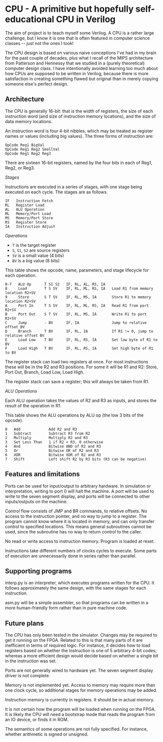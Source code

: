 CPU - A primitive but hopefully self-educational CPU in Verilog
===============================================================

The aim of project is to teach myself some Verilog.  A CPU is a rather large
challenge, but I know it is one that is often featured in computer science
classes -- just not the ones I took!

The CPU design is based on various naive conceptions I've had in my brain
for the past couple of decades, plus what I recall of the MIPS architecture
from Patterson and Hennessy that we studied in a (purely theoretical)
computer design class.  I have intentionally avoided learning too much about
how CPUs are supposed to be written in Verilog, because there is more
satisfaction in creating something flawed but original than in merely copying
someone else's perfect design.


Architecture
------------

The CPU is generally 16-bit: that is the width of registers, the size of each
instruction word (and size of instruction memory locations), and the size of
data memory locations.

An instruction word is four 4-bit nibbles, which may be treated as register
names or values (including big values).  The three forms of instruction are:

    OpCode Reg1 BigVal
    OpCode Reg1 Reg2 SmallVal
    OpCode Reg1 Reg2 Reg3

There are sixteen 16-bit registers, named by the four bits in each of Reg1, Reg2, or Reg3.

*Stages*

Instructions are executed in a series of stages, with one stage being executed on each cycle.
The stages are as follows.

    IF   Instruction Fetch
    RL   Register Load
    AL   ALU Operation
    ML   Memory/Port Load
    MS   Memory/Port Store
    RS   Register Store
    IA   Instruction Adjust

*Operations*

  * `T` is the target register
  * `S`, `S1`, `S2` are source registers
  * `SV` is a small value (4 bits)
  * `BV` is a big value (8 bits)

This table shows the opcode, name, parameters, and stage lifecycle for each operation.

    0-7   ALU Op      T S1 S2   IF, RL, AL, RS, IA
    8     Load        T S SV    IF, RL, ML, RS, IA   Load R1 from memory location R2+SV
    9     Store       S T SV    IF, RL, MS, IA       Store R1 to memory location R2+SV
    A     Port In     T S SV    IF, RL, ML, RS, IA   Read R1 from port R2+SV
    B     Port Out    S T SV    IF, RL, MS, IA       Write R1 to port R2+SV
    C     Jump        - BV      IF, IA               Jump to relative offset BV
    D     Branch      T BV      IF, RL, IA           If R1 != 0, jump to relative offset BV
    E     Load Low    T BV      IF, RL, RS, IA       Set low byte of R1 to BV
    F     Load High   T BV      IF, RL, RS, IA       Set high byte of R1 to BV

The register stack can load two registers at once.  For most instructions
these will be in the R2 and R3 positions.  For some it will be R1 and R2:
Store, Port Out, Branch, Load Low, Load High.

The register stack can save a register; this will always be taken from R1.

*ALU Operations*

Each ALU operation takes the values of R2 and R3 as inputs, and stores the
result of the operation in R1.

This table shows the ALU operations by ALU op (the low 3 bits of the opcode).

    0   Add             Add R2 and R3
    1   Subtract        Subtract R3 from R2
    2   Multiply        Multiply R2 and R3
    3   Set Less Than   1 if R2 < R3, 0 otherwise
    4   And             Bitwise AND of R2 and R3
    5   Or              Bitwise OR of R2 and R3
    6   XOR             Bitwise XOR of R2 and R3
    7   Shift           Left shift R2 by R3 bits (R3 can be negative)


Features and limitations
------------------------

Ports can be used for input/output to arbitrary hardware.  In simulation or
interpretation, writing to port 0 will halt the machine.  A port will be used
to write to the seven segment display, and ports will be connected to other
inputs/outputs on the machine.

Control flow consists of JMP and BR commands, to relative offsets.  No access
to the instruction pointer, and no way to jump to a register.  The program
cannot know where it is located in memory, and can only transfer control to
specified locations.  This means general subroutines cannot be used, since
the subroutine has no way to return control to the caller.

No read or write access to instruction memory.  Program is loaded at reset.

Instructions take different numbers of clocks cycles to execute.  Some parts
of execution are unnecessarily done in series rather than parallel.


Supporting programs
-------------------

interp.py is an interpreter, which executes programs written for the CPU.  It
follows approximately the same design, with the same stages for each
instruction.

asm.py will be a simple assembler, so that programs can be written in a more
human-friendly form rather than in pure machine code.


Future plans
------------

The CPU has only been tested in the simulator.  Changes may be required to get it
running on the FPGA.  Related to this is that many parts of it are inefficient in
terms of required logic.  For instance, it decides how to load registers based on
whether the instruction is one of 5 arbitrary 4-bit codes; whereas a more efficient
design would decide based on whether a single bit in the instruction was set.

Ports are not generally wired to hardware yet.  The seven segment display driver is
not complete.

Memory is not implemented yet.  Access to memory may require more than one clock cycle,
so additional stages for memory operations may be added.

Instruction memory is currently in registers.  It should be in actual memory.

It is not certain how the program will be loaded when running on the FPGA.  It is likely
the CPU will need a bootstrap mode that reads the program from an IO device, or finds it
in ROM.

The semantics of some operations are not fully specified.  For instance, whether arithmetic
is signed or unsigned.
